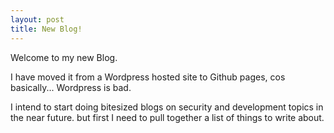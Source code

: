```yaml
---
layout: post
title: New Blog!
---
```


Welcome to my new Blog. 

I have moved it from a Wordpress hosted site to Github pages, cos basically... Wordpress is bad. 

I intend to start doing bitesized blogs on security and development topics in the near future. but first I need to pull together a list of things to write about.